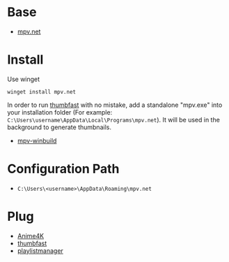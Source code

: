 # Base 
- [mpv.net](https://github.com/mpvnet-player/mpv.net)
# Install
Use winget
```
winget install mpv.net
```

In order to run [thumbfast](https://github.com/po5/thumbfast) with no mistake, add a standalone "mpv.exe" into your installation folder (For example: `C:\Users\username\AppData\Local\Programs\mpv.net`). It will be used in the background to generate thumbnails.
- [mpv-winbuild](https://github.com/zhongfly/mpv-winbuild)
# Configuration Path
- `C:\Users\<username>\AppData\Roaming\mpv.net`
# Plug
- [Anime4K](https://github.com/bloc97/Anime4K)
- [thumbfast](https://github.com/po5/thumbfast)
- [playlistmanager](https://github.com/jonniek/mpv-playlistmanager)
